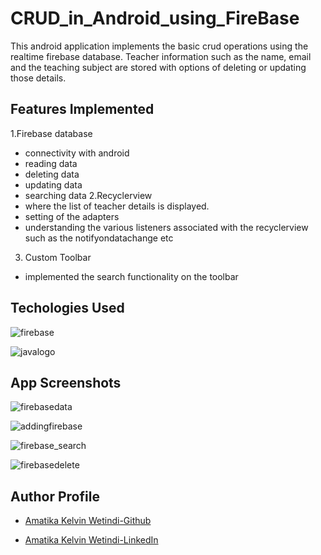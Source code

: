 
# CRUD_in_Android_using_FireBase

This android application implements the basic crud operations using the realtime firebase database.
Teacher information such as the name, email and the teaching subject are stored with options of deleting or updating those details.


## Features Implemented
1.Firebase database
- connectivity with android
- reading data
- deleting data
- updating data
- searching data 
2.Recyclerview
- where the list of teacher details is displayed.
- setting of the adapters
- understanding the various listeners associated with the recyclerview such as the notifyondatachange etc

3. Custom Toolbar
- implemented the search functionality on the toolbar



## Techologies Used
![firebase](https://github.com/amatika/CRUD_in_Android_using_FireBase/assets/32646730/f3eea60b-542b-4a38-b0ec-9fb5f4e5f4fc)

![javalogo](https://github.com/amatika/MyToDo_android_app_using_sqlitedb/assets/32646730/9f88be1f-a0fa-4dc2-bd28-fd7383d78554)


## App Screenshots

![firebasedata](https://github.com/amatika/CRUD_in_Android_using_FireBase/assets/32646730/ec872376-46f9-414e-8adc-7725915de5d1)

![addingfirebase](https://github.com/amatika/CRUD_in_Android_using_FireBase/assets/32646730/3ed5cc5a-b28f-4b8b-bb35-cb9701472cee)

![firebase_search](https://github.com/amatika/CRUD_in_Android_using_FireBase/assets/32646730/c4e49cce-d645-4b26-a81c-570169d7bdc5)

![firebasedelete](https://github.com/amatika/CRUD_in_Android_using_FireBase/assets/32646730/77fb47dc-8ad1-46da-96b7-ecd765056af8)

## Author Profile

- [Amatika Kelvin Wetindi-Github](https://www.github.com/amatika)

- [Amatika Kelvin Wetindi-LinkedIn](https://www.linkedin.com/in/amatika-kelvin-wetindi-8aa030150/)
